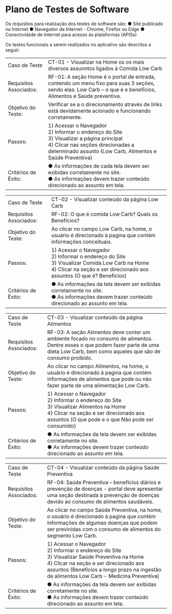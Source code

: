 # Plano de Testes de Software

Os requisitos para realização dos testes de software são:
● Site publicado na Internet
● Navegador da Internet - Chrome, Firefox ou Edge
● Conectividade de Internet para acesso às plataformas (APISs)

Os testes funcionais a serem realizados no aplicativo são descritos a seguir:

<table>

<tr><td>Caso de Teste</td> <td>CT-01 - Visualizar na Home os os mais diversos assunntos ligados à Comida Low Carb</td>  </tr>

<tr><td>Requisitos Associados:</td> <td>RF-01: A seção Home é o portal de entrada, contendo um menu fixo para suas 3 seções, sendo elas: Low Carb – o que é e benefícios, Alimentos e Saúde preventiva.</td> </tr>

<tr><td>Objetivo do Teste:</td> <td>Verificar se a o direcionamento através de links está devidamente acionado e funcionando corretamente.</td></tr>

<tr><td>Passos: </td> <td>1) Acessar o Navegador <br> 2) Informar o endereço do Site <br> 3) Visualizar a página principal <br>4) Clicar nas seções direcionadas a determinado assunto (Low Carb, Alimentos e Saúde Preventiva) </td>  </tr>
 
<tr><td>Critérios de Êxito: </td>
<td>
● As informações de cada tela devem ser exibidas corretamente no site.<br>
● As informações devem trazer conteúdo direcionado ao assunto em tela.</td></tr>

</table>


<table>

<tr><td>Caso de Teste</td> <td>CT-02 - Visualizar conteúdo da página Low Carb</td>  </tr>

<tr><td>Requisitos Associados:</td> <td>RF-02: O que é comida Low Carb? Quais os Benefícios?</td> </tr>

<tr><td>Objetivo do Teste:</td> <td>Ao clicar no campo Low Carb, na home, o usuário é direcionado à pagina que contém informações conceituais.</td></tr>

<tr><td>Passos: </td> <td>1) Acessar o Navegador <br> 2) Informar o endereço do Site <br> 3) Visualizar Comida Low Carb na Home <br>4) Clicar na seção e ser direcionado aos assuntos (O que é? Benefícios) </td>  </tr>
 
<tr><td>Critérios de Êxito: </td>
<td>
● As informações da tela devem ser exibidas corretamente no site.<br>
● As informações devem trazer conteúdo direcionado ao assunto em tela.</td></tr>

</table>



<table>

<tr><td>Caso de Teste</td> <td>CT-03 - Visualizar conteúdo da página Alimentos</td>  </tr>

<tr><td>Requisitos Associados:</td> <td>RF-03: A seção Alimentos deve conter um ambiente focado no consumo de alimentos. Dentre esses o que podem fazer parte de uma dieta Low Carb, bem como aqueles que são de consumo proibido. </td> </tr>

<tr><td>Objetivo do Teste:</td> <td>Ao clicar no campo Alimentos, na home, o usuário é direcionado à pagina que contém informações de alimentos que pode ou não fazer parte de uma alimentação Low Carb.</td></tr>

<tr><td>Passos: </td> <td>1) Acessar o Navegador <br> 2) Informar o endereço do Site <br> 3) Visualizar Alimentos na Home <br>4) Clicar na seção e ser direcionado aos assuntos (O que pode e o que Não pode ser consumido) </td>  </tr>
 
<tr><td>Critérios de Êxito: </td>
<td>
● As informações da tela devem ser exibidas corretamente no site.<br>
● As informações devem trazer conteúdo direcionado ao assunto em tela.</td></tr>

</table>



<table>

<tr><td>Caso de Teste</td> <td>CT-04 - Visualizar conteúdo da página Saúde Preventiva</td>  </tr>

<tr><td>Requisitos Associados:</td> <td>RF-04: Saúde Preventiva – benefícios diários e prevenção de doenças - portal deve apresentar uma seção destinada à prevenção de doenças devido ao consumo de alimentos saudáveis. </td> </tr>

<tr><td>Objetivo do Teste:</td> <td>Ao clicar no campo Saúde Preventiva, na home, o usuário é direcionado à pagina que contém informações de algumas doenças que podem ser previnidas com o consumo de alimentos do segmento Low Carb. </td></tr>

<tr><td>Passos: </td> <td>1) Acessar o Navegador <br> 2) Informar o endereço do Site <br> 3) Visualizar Saúde Preventiva na Home <br>4) Clicar na seção e ser direcionado aos assuntos (Benefícios a longo prazo na ingestão de alimentos Low Carb - Medicina Preventiva) </td>  </tr>
 
<tr><td>Critérios de Êxito: </td>
<td>
● As informações da tela devem ser exibidas corretamente no site.<br>
● As informações devem trazer conteúdo direcionado ao assunto em tela.</td></tr>

</table>